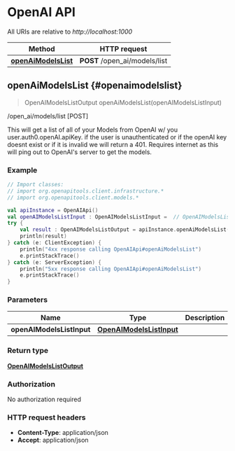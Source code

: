 # OpenAI API

All URIs are relative to *http://localhost:1000*

Method | HTTP request
------------- | -------------
[**openAiModelsList**](#openaimodelslist) | **POST** /open_ai/models/list


<a id="openAiModelsList"></a>
## **openAiModelsList** {#openaimodelslist}
> OpenAIModelsListOutput openAiModelsList(openAIModelsListInput)

/open_ai/models/list [POST]

This will get a list of all of your Models from OpenAI w/ you user.auth0.openAI.apiKey.  if the user is unauthenticated or if the openAI key doesnt exist or if it is invalid we will return a 401.  Requires internet as this will ping out to OpenAI&#39;s server to get the models.

### Example
```kotlin
// Import classes:
// import org.openapitools.client.infrastructure.*
// import org.openapitools.client.models.*

val apiInstance = OpenAIApi()
val openAIModelsListInput : OpenAIModelsListInput =  // OpenAIModelsListInput | 
try {
    val result : OpenAIModelsListOutput = apiInstance.openAiModelsList(openAIModelsListInput)
    println(result)
} catch (e: ClientException) {
    println("4xx response calling OpenAIApi#openAiModelsList")
    e.printStackTrace()
} catch (e: ServerException) {
    println("5xx response calling OpenAIApi#openAiModelsList")
    e.printStackTrace()
}
```

### Parameters

Name | Type | Description  | Notes
------------- | ------------- | ------------- | -------------
 **openAIModelsListInput** | [**OpenAIModelsListInput**](../models/OpenAIModelsListInput)|  | [optional]

### Return type

[**OpenAIModelsListOutput**](../models/OpenAIModelsListOutput)

### Authorization

No authorization required

### HTTP request headers

 - **Content-Type**: application/json
 - **Accept**: application/json

